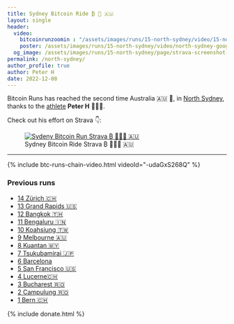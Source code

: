 ```yaml
---
title: Sydney Bitcoin Ride ₿ 🚴️ 🇦🇺
layout: single
header:
  video:
    bitcoinrunzoomin : "/assets/images/runs/15-north-sydney/video/15-north-sydney-zoomin-medium-1920x1080.m4v"
    poster: /assets/images/runs/15-north-sydney/video/north-sydney-google-earth-printscreen-1920x1080.jpg
  og_image: /assets/images/runs/15-north-sydney/page/strava-screenshot-1280x960.png
permalink: /north-sydney/
author_profile: true
author: Peter H
date: 2022-12-08
---
```


Bitcoin Runs has reached the second time Australia 🇦🇺 🎉,
in [North Sydney](https://en.wikipedia.org/wiki/North_Sydney,_New_South_Wales), 
thanks to the [athlete](https://www.strava.com/athletes/108956783) 
**Peter H** 💪👏🙏.

Check out his effort on Strava 👇:

<figure class="image">
  <a href="https://www.strava.com/activities/8221225103" target="_blank">
    <img src="/assets/images/runs/15-north-sydney/page/strava-screenshot-1280x960.png" alt="Sydeny Bitcoin Run Strava ₿ 🏃🏿‍♂️ 🇦🇺">
  </a>
  <figcaption>Sydney Bitcoin Ride Strava ₿ 🏃🏿‍♂ 🇦🇺</figcaption>
</figure>

<hr>

{% include btc-runs-chain-video.html videoId="-udaGxS268Q" %}

### Previous runs

- [14 Zürich 🇨🇭](/zuerich)
- [13 Grand Rapids️ 🇺🇸](/grand-rapids)
- [12 Bangkok️ 🇹🇭](/bangkok)
- [11 Bengaluru 🇮🇳](/bengaluru)
- [10 Koahsiung 🇹🇼](/kaohsiung)
- [9 Melbourne 🇦🇺](/melbourne)
- [8 Kuantan 🇲🇾](/kuantan)
- [7 Tsukubamirai 🇯🇵](/tsukubamirai)
- [6 Barcelona](/barcelona)
- [5 San Francisco 🇺🇸](/san-francisco)
- [4 Lucerne🇨🇭](/lucerne)
- [3 Bucharest 🇷🇴](/bucharest)
- [2 Campulung 🇷🇴](/campulung)
- [1 Bern 🇨🇭](/bern)

{% include donate.html %}  
  
  
